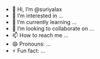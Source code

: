 - 👋 Hi, I’m @suriyalax
- 👀 I’m interested in ...
- 🌱 I’m currently learning ...
- 💞️ I’m looking to collaborate on ...
- 📫 How to reach me ...
- 😄 Pronouns: ...
- ⚡ Fun fact: ...

<!---
suriyalax/suriyalax is a ✨ special ✨ repository because its `README.md` (this file) appears on your GitHub profile.
You can click the Preview link to take a look at your changes.
--->
